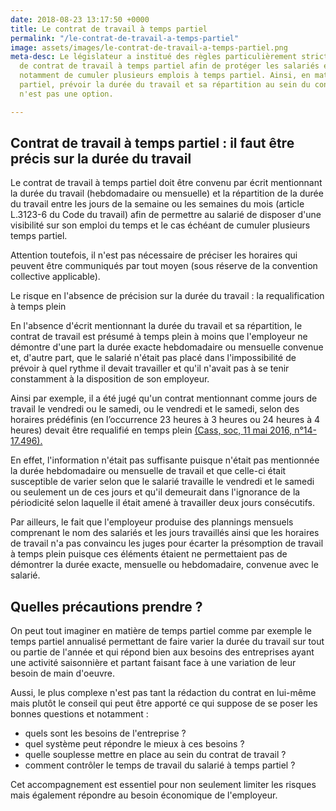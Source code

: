 ```yaml
---
date: 2018-08-23 13:17:50 +0000
title: Le contrat de travail à temps partiel
permalink: "/le-contrat-de-travail-a-temps-partiel"
image: assets/images/le-contrat-de-travail-a-temps-partiel.png
meta-desc: Le législateur a institué des règles particulièrement strictes en matière
  de contrat de travail à temps partiel afin de protéger les salariés et de leur permettre
  notamment de cumuler plusieurs emplois à temps partiel. Ainsi, en matière de temps
  partiel, prévoir la durée du travail et sa répartition au sein du contrat de travail
  n'est pas une option.

---
```

## Contrat de travail à temps partiel : il faut être précis sur la durée du travail

Le contrat de travail à temps partiel doit être convenu par écrit mentionnant la durée du travail (hebdomadaire ou mensuelle) et la répartition de la durée du travail entre les jours de la semaine ou les semaines du mois (article L.3123-6 du Code du travail) afin de permettre au salarié de disposer d'une visibilité sur son emploi du temps et le cas échéant de cumuler plusieurs temps partiel.

Attention toutefois, il n'est pas nécessaire de préciser les horaires qui peuvent être communiqués par tout moyen (sous réserve de la convention collective applicable).

Le risque en l'absence de précision sur la durée du travail : la requalification à temps plein

En l'absence d'écrit mentionnant la durée du travail et sa répartition, le contrat de travail est présumé à temps plein à moins que l'employeur ne démontre d'une part la durée exacte hebdomadaire ou mensuelle convenue et, d'autre part, que le salarié n'était pas placé dans l'impossibilité de prévoir à quel rythme il devait travailler et qu'il n'avait pas à se tenir constamment à la disposition de son employeur.

Ainsi par exemple, il a été jugé qu'un contrat mentionnant comme jours de travail le vendredi ou le samedi, ou le vendredi et le samedi, selon des horaires prédéfinis (en l’occurrence 23 heures à 3 heures ou 24 heures à 4 heures) devait être requalifié en temps plein [(Cass, soc, 11 mai 2016, n°14-17.496). ](https://www.legifrance.gouv.fr/affichJuriJudi.do?oldAction=rechJuriJudi&idTexte=JURITEXT000032531042&fastReqId=1595945847&fastPos=1)

En effet, l'information n'était pas suffisante puisque n'était pas mentionnée la durée hebdomadaire ou mensuelle de travail et que celle-ci était susceptible de varier selon que le salarié travaille le vendredi et le samedi ou seulement un de ces jours et qu'il demeurait dans l'ignorance de la périodicité selon laquelle il était amené à travailler deux jours consécutifs.

Par ailleurs, le fait que l'employeur produise des plannings mensuels comprenant le nom des salariés et les jours travaillés ainsi que les horaires de travail n'a pas convaincu les juges pour écarter la présomption de travail à temps plein puisque ces éléments étaient ne permettaient pas de démontrer la durée exacte, mensuelle ou hebdomadaire, convenue avec le salarié.

## Quelles précautions prendre ?

On peut tout imaginer en matière de temps partiel comme par exemple le temps partiel annualisé permettant de faire varier la durée du travail sur tout ou partie de l'année et qui répond bien aux besoins des entreprises ayant une activité saisonnière et partant faisant face à une variation de leur besoin de main d'oeuvre.

Aussi, le plus complexe n'est pas tant la rédaction du contrat en lui-même mais plutôt le conseil qui peut être apporté ce qui suppose de se poser les bonnes questions et notamment :

* quels sont les besoins de l'entreprise ?
* quel système peut répondre le mieux à ces besoins ?
* quelle souplesse mettre en place au sein du contrat de travail ?
* comment contrôler le temps de travail du salarié à temps partiel ?

Cet accompagnement est essentiel pour non seulement limiter les risques mais également répondre au besoin économique de l'employeur.